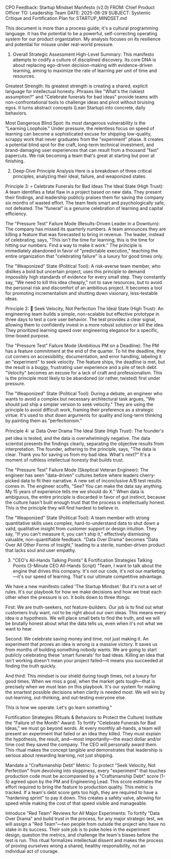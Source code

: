 CPO Feedback: Startup Mindset Manifesto (v2.0)
FROM: Chief Product Officer
TO: Leadership Team
DATE: 2025-08-29
SUBJECT: Systemic Critique and Fortification Plan for STARTUP_MINDSET.md

This document is more than a process guide; it's a cultural programming language. It has the potential to be a powerful, self-correcting operating system for our product organization. My analysis focuses on its resilience and potential for misuse under real-world pressure.

1. Overall Strategic Assessment
High-Level Summary: This manifesto attempts to codify a culture of disciplined discovery. Its core DNA is about replacing ego-driven decision-making with evidence-driven learning, aiming to maximize the rate of learning per unit of time and resources.

Greatest Strength: Its greatest strength is creating a shared, explicit language for intellectual honesty. Phrases like "What's the riskiest assumption?" and "Celebrate funerals for bad ideas" provide teams with non-confrontational tools to challenge ideas and pivot without bruising egos. It turns abstract concepts (Lean Startup) into concrete, daily behaviors.

Most Dangerous Blind Spot: Its most dangerous vulnerability is the "Learning Loophole." Under pressure, the relentless focus on speed of learning can become a sophisticated excuse for shipping low-quality, scrappy work that never graduates from the "experiment" phase. It creates a potential blind spot for the craft, long-term technical investment, and brand-damaging user experiences that can result from a thousand "fast" papercuts. We risk becoming a team that's great at starting but poor at finishing.

2. Deep-Dive Principle Analysis
Here is a breakdown of three critical principles, analyzing their ideal, failure, and weaponized states.

Principle 3: 💀 Celebrate Funerals for Bad Ideas
The Ideal State (High Trust): A team identifies a fatal flaw in a project based on new data. They present their findings, and leadership publicly praises them for saving the company six months of wasted effort. The team feels smart and psychologically safe, not defeated. The "funeral" is a genuine celebration of learning and capital efficiency.

The "Pressure Test" Failure Mode (Results-Driven Leader in a Downturn): The company has missed its quarterly numbers. A team announces they are killing a feature that was forecasted to bring in revenue. The leader, instead of celebrating, says, "This isn't the time for learning, this is the time for hitting our numbers. Find a way to make it work." The principle is immediately abandoned in favor of "predictable execution," teaching the entire organization that "celebrating failure" is a luxury for good times only.

The "Weaponized" State (Political Tool): A risk-averse team member, who dislikes a bold but uncertain project, uses this principle to demand impossibly high standards of evidence for every small step. They constantly say, "We need to kill this idea cheaply," not to save resources, but to avoid the personal risk and discomfort of an ambitious project. It becomes a tool for promoting incrementalism and shutting down visionary, less-testable ideas.

Principle 2: 🚀 Seek Velocity, Not Perfection
The Ideal State (High Trust): An engineering team builds a simple, non-scalable but effective prototype in three days to test a core user behavior. The test provides a clear signal, allowing them to confidently invest in a more robust solution or kill the idea. They prioritized learning speed over engineering elegance for a specific, time-boxed purpose.

The "Pressure Test" Failure Mode (Ambitious PM on a Deadline): The PM has a feature commitment at the end of the quarter. To hit the deadline, they cut corners on accessibility, documentation, and error handling, labeling it an "experiment" to seek velocity. The feature ships, the deadline is met, but the result is a buggy, frustrating user experience and a pile of tech debt. "Velocity" becomes an excuse for a lack of craft and professionalism. This is the principle most likely to be abandoned (or rather, twisted) first under pressure.

The "Weaponized" State (Political Tool): During a debate, an engineer who wants to avoid a complex but necessary architectural task argues, "We should just ship a simpler version to seek velocity." They are using the principle to avoid difficult work, framing their preference as a strategic virtue. It's used to shut down arguments for quality and long-term thinking by painting them as "perfectionism."

Principle 4: 📊 Data Over Drama
The Ideal State (High Trust): The founder's pet idea is tested, and the data is overwhelmingly negative. The data scientist presents the findings clearly, separating the objective results from interpretation. The founder, adhering to the principle, says, "The data is clear. Thank you for saving us from my bad idea. What's next?" It's a moment of ruthless intellectual honesty that builds trust.

The "Pressure Test" Failure Mode (Skeptical Veteran Engineer): The engineer has seen "data-driven" cultures before where leaders cherry-picked data to fit their narrative. A new set of inconclusive A/B test results comes in. The engineer scoffs, "See? You can make the data say anything. My 15 years of experience tells me we should do X." When data is ambiguous, the entire principle is discarded in favor of gut instinct, because the culture hasn't built enough trust that the process is intellectually honest. This is the principle they will find hardest to believe in.

The "Weaponized" State (Political Tool): A team member with strong quantitative skills uses complex, hard-to-understand data to shut down a valid, qualitative insight from customer support or design intuition. They say, "If you can't measure it, you can't ship it," effectively dismissing valuable, non-quantifiable feedback. "Data Over Drama" becomes "Data Over All Other Forms of Insight," leading to a sterile, number-driven product that lacks soul and user empathy.

3. "CEO's All-Hands Talking Points" & Fortification Strategies
Talking Points (3-Minute CEO All-Hands Script)
"Team, I want to talk about the engine that drives this company. It's not our code, it's not our marketing—it's our speed of learning. That's our ultimate competitive advantage.

We have a new manifesto called 'The Startup Mindset.' But it's not a set of rules. It's our playbook for how we make decisions and how we treat each other when the pressure is on. It boils down to three things:

First: We are truth-seekers, not feature-builders. Our job is to find out what customers truly want, not to be right about our own ideas. This means every idea is a hypothesis. We will place small bets to find the truth, and we will be brutally honest about what the data tells us, even when it's not what we want to hear.

Second: We celebrate saving money and time, not just making it. An experiment that proves an idea is wrong is a massive victory. It saves us from months of building something nobody wants. We are going to start publicly celebrating these 'smart funerals' for bad ideas. Killing an idea that isn't working doesn't mean your project failed—it means you succeeded at finding the truth quickly.

And third: This mindset is our shield during tough times, not a luxury for good times. When we miss a goal, when the market gets tough—that is precisely when we must lean on this playbook. It's our system for making the smartest possible decisions when clarity is needed most. We will win by out-learning, out-thinking, and out-testing everyone else.

This is how we operate. Let's go learn something."

Fortification Strategies (Rituals & Behaviors to Protect the Culture)
Institute the "Failure of the Month" Award: To fortify "Celebrate Funerals for Bad Ideas," we must go beyond words. At every monthly all-hands, a team will present an experiment that failed or an idea they killed. They must explain the hypothesis, the result, and—most importantly—the exact dollar and/or time cost they saved the company. The CEO will personally award them. This ritual makes the concept tangible and demonstrates that leadership is serious about rewarding learning, not just shipping.

Mandate a "Craftsmanship Debt" Metric: To protect "Seek Velocity, Not Perfection" from devolving into sloppiness, every "experiment" that touches production code must be accompanied by a "Craftsmanship Debt" score (1-5) agreed upon by the PM and Engineering Lead. This score estimates the effort required to bring the feature to production quality. This metric is tracked. If a team's debt score gets too high, they are required to have a "hardening sprint" to pay it down. This creates a safety valve, allowing for speed while making the cost of that speed visible and manageable.

Introduce "Red Team" Reviews for All Major Experiments: To fortify "Data Over Drama" and build trust in the process, for any major strategic test, we will assign a "Red Team"—two people from outside the project who have no stake in its success. Their sole job is to poke holes in the experiment design, question the metrics, and challenge the team's biases before the test is run. This ritual formalizes intellectual dissent and makes the process of proving ourselves wrong a shared, healthy responsibility, not an individual act of courage.